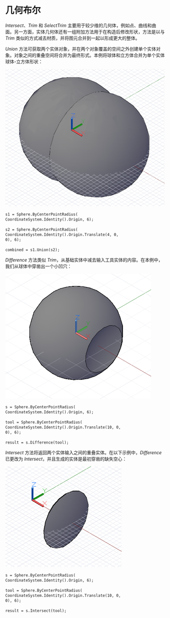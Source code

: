 

# 几何布尔

*Intersect*、*Trim* 和 *SelectTrim* 主要用于较少维的几何体，例如点、曲线和曲面。另一方面，实体几何体还有一组附加方法用于在构造后修改形状，方法是以与 *Trim* 类似的方式减去材质，并将图元合并到一起以形成更大的整体。

*Union* 方法可获取两个实体对象，并在两个对象覆盖的空间之外创建单个实体对象。对象之间的重叠空间将合并为最终形式。本例将球体和立方体合并为单个实体球体-立方体形状：

![](images/12-9/GeometricBooleans_01.png)

```
s1 = Sphere.ByCenterPointRadius(
CoordinateSystem.Identity().Origin, 6);

s2 = Sphere.ByCenterPointRadius(
CoordinateSystem.Identity().Origin.Translate(4, 0,
0), 6);

combined = s1.Union(s2);
```

*Difference* 方法类似 *Trim*，从基础实体中减去输入工具实体的内容。在本例中，我们从球体中穿凿出一个小凹穴：

![](images/12-9/GeometricBooleans_02.png)

```
s = Sphere.ByCenterPointRadius(
CoordinateSystem.Identity().Origin, 6);

tool = Sphere.ByCenterPointRadius(
CoordinateSystem.Identity().Origin.Translate(10, 0,
0), 6);

result = s.Difference(tool);
```

*Intersect* 方法将返回两个实体输入之间的重叠实体。在以下示例中，*Difference* 已更改为 *Intersect*，并且生成的实体是最初穿凿的缺失空心：

![](images/12-9/GeometricBooleans_03.png)

```
s = Sphere.ByCenterPointRadius(
CoordinateSystem.Identity().Origin, 6);

tool = Sphere.ByCenterPointRadius(
CoordinateSystem.Identity().Origin.Translate(10, 0,
0), 6);

result = s.Intersect(tool);
```

